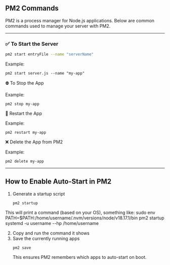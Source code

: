 ##  PM2 Commands

PM2 is a process manager for Node.js applications. Below are common commands used to manage your server with PM2.

---

### ✅ To Start the Server

```bash
pm2 start entryFile --name "serverName"
```

Example:

```
pm2 start server.js --name "my-app"
```

⛔ To Stop the App

Example:
```
pm2 stop my-app
```

🔄 Restart the App

Example:
```
pm2 restart my-app
```

❌ Delete the App from PM2

Example:
```
pm2 delete my-app
```
---

## How to Enable Auto-Start in PM2

1. Generate a startup script
   ```
   pm2 startup
   ```
This will print a command (based on your OS), something like:
sudo env PATH=$PATH:/home/username/.nvm/versions/node/v18.17.1/bin pm2 startup systemd -u username --hp /home/username

2. Copy and run the command it shows
3. Save the currently running apps
   ```
   pm2 save
   ```
   This ensures PM2 remembers which apps to auto-start on boot.

